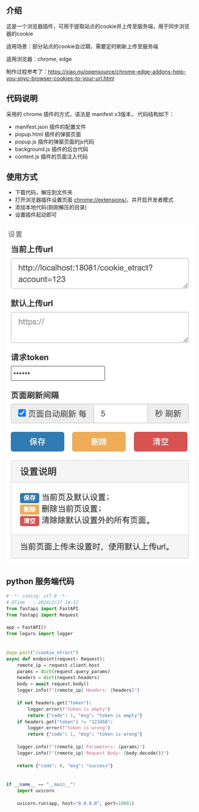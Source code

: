 
## 介绍
这是一个浏览器插件，可用于提取站点的cookie并上传至服务端，用于同步浏览器的cookie

适用场景：部分站点的cookie会过期，需要定时刷新上传至服务端

适用浏览器：chrome, edge

制作过程参考了：https://xiao.nu/opensource/chrome-edge-addons-help-you-snyc-browser-cookies-to-your-url.html

## 代码说明
采用的 chrome 插件的方式，语法是 manifest v3版本， 代码结构如下：
- manifest.json 插件的配置文件
- popup.html 插件的弹窗页面
- popup.js 插件的弹窗页面的js代码
- background.js 插件的后台代码
- content.js 插件的页面注入代码

## 使用方式

- 下载代码，解压到文件夹
- 打开浏览器插件设置页面 [chrome://extensions/](chrome://extensions/)，并开启开发者模式 
- 添加本地代码(刚刚解压的目录)
- 设置插件起动即可

![page-view](https://github.com/jaydenjd/cookie-upload/blob/master/images/page_settings.jpg)


## python 服务端代码
```python
# -*- coding: utf-8 -*-
# @Time   : 2024/2/17 14:31
from fastapi import FastAPI
from fastapi import Request

app = FastAPI()
from loguru import logger


@app.post("/cookie_etract")
async def endpoint(request: Request):
    remote_ip = request.client.host
    params = dict(request.query_params)
    headers = dict(request.headers)
    body = await request.body()
    logger.info(f"{remote_ip} Headers: {headers}")

    if not headers.get("token"):
        logger.error(f"token is empty")
        return {"code": 1, "msg": "token is empty"}
    if headers.get("token") != "123456":
        logger.error(f"token is wrong")
        return {"code": 1, "msg": "token is wrong"}

    logger.info(f"{remote_ip} Parameters: {params}")
    logger.info(f"{remote_ip} Request Body: {body.decode()}")

    return {"code": 0, "msg": "success"}


if __name__ == "__main__":
    import uvicorn

    uvicorn.run(app, host="0.0.0.0", port=18081)
```
